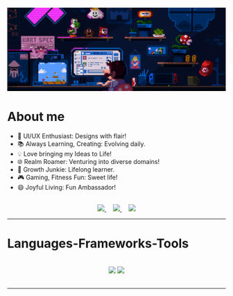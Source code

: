 
<!--<h1 align="center">Code enthusiast crafting digital dreams ✨</h1>-->
![My cool gif](https://github.com/YuvrajDevs/YuvrajDevs/raw/main/save.gif)
<h1>About me</h1>
<div>
    
- 🎨 UI/UX Enthusiast: Designs with flair!
- 📚 Always Learning, Creating: Evolving daily.
- 💡 Love bringing my Ideas to Life!
- 🌐 Realm Roamer: Venturing into diverse domains!
- 🌱 Growth Junkie: Lifelong learner.
- 🎮 Gaming, Fitness Fun: Sweet life!
- 😄 Joyful Living: Fun Ambassador!

 </div>

<br/>
 <div align="center"> 
  <a href="https://www.linkedin.com/in/yuvraj-singh-shekhawat-4404b4283" target="_blank">
    <img src="https://img.shields.io/badge/LinkedIn-0077B5?style=for-the-badge&logo=linkedin&logoColor=white" target="_blank" />
  </a>&nbsp;&nbsp;&nbsp;
  <a href="mailto:workwithyuvraj0712@gmail.com">
    <img src="https://img.shields.io/badge/Gmail-333333?style=for-the-badge&logo=gmail&logoColor=red" />
  </a>&nbsp;&nbsp;&nbsp;
  <a href="https://www.behance.net/yuvrajsingh0712" target="_blank">
     <img src="https://img.shields.io/badge/-Behance-blue?style=for-the-badge&logo=behance&logoColor=white" target="_blank" /> 
  </a>
</div>

<hr/>

<h1>Languages-Frameworks-Tools</h1>
<br/>
<div align="center">
    <img src="https://skillicons.dev/icons?i=html,css,javascript,react,bootstrap,mui,figma,tailwind,r&theme=light" />
    <img src="https://skillicons.dev/icons?i=python,firebase,c,cpp,java,mysql,sqlite,&theme=light" /><br>
</div>

<br/>
<hr/>





